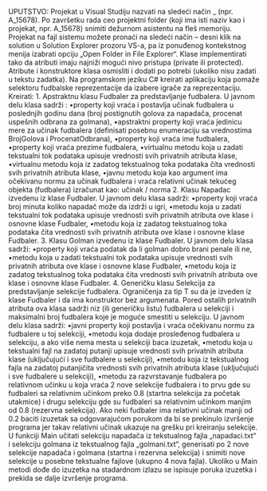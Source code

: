 
UPUTSTVO: Projekat u Visual Studiju nazvati na sledeći način <grupa>_<brojIndeksa> (npr. A_15678).  Po završetku rada ceo projektni folder (koji ima isti naziv kao i projekat, npr. A_15678) snimiti dežurnom asistentu na fleš memoriju. Projekat na fajl sistemu možete pronaći na sledeći način – desni klik na solution u Solution Explorer prozoru VS-a, pa iz ponuđenog kontekstnog menija izabrati opciju „Open Folder in File Explorer“. Klase implementirati tako da atributi imaju najniži mogući nivo pristupa (private ili protected). Atribute i konstruktore klasa osmisliti i dodati po potrebi (ukoliko nisu zadati u tekstu zadatka).  Na programskom jeziku C# kreirati aplikaciju koja pomaže selektoru fudbalske reprezentacije da izabere igrače za reprezentaciju. Kreirati: 1. Apstraktnu klasu Fudbaler za predstavljanje fudbalera. U javnom delu klasa sadrži : •property  koji  vraća  i  postavlja  učinak  fudbalera  u  poslednjih  godinu  dana  (broj  postignutih  golova  za napadača, procenat uspešnih odbrana za golmana),  •apstraktni   property   koji   vraća   jedinicu   mere   za   učinak   fudbalera   (definisati   posebnu   enumeraciju   sa vrednostima BrojGolova i ProcenatOdbrana),  •property koji vraća ime fudbalera,  •property koji vraća prezime fudbalera, •virtualnu metodu koja u zadati tekstualni tok podataka upisuje vrednosti svih privatnih atributa klase,  •virtualnu metodu koja iz zadatog tekstualnog toka podataka čita vrednosti svih privatnih atributa klase,  •javnu  metodu  koja  kao  argument  ima  očekivanu  normu  za  učinak  fudbalera  i  vraća  relativni  učinak  tekućeg objekta (fudbalera) izračunat kao:  učinak / norma 2. Klasu Napadac izvedenu iz klase Fudbaler. U javnom delu klasa sadrži: •property koji vraća broj minuta koliko napadač može da izdrži u igri,  •metodu koja u zadati tekstualni tok podataka upisuje vrednosti svih privatnih atributa ove klase i osnovne klase Fudbaler,  •metodu  koja  iz  zadatog  tekstualnog  toka  podataka čita  vrednosti  svih  privatnih  atributa  ove  klase  i  osnovne klase Fudbaler.  3. Klasu Golman izvedenu iz klase Fudbaler. U javnom delu klasa sadrži: •property koji vraća podatak da li golman dobro brani penale ili ne,  •metodu koja u zadati tekstualni tok podataka upisuje vrednosti svih privatnih atributa ove klase i osnovne klase Fudbaler,  •metodu koja iz zadatog tekstualnog toka podataka čita vrednosti svih privatnih atributa ove klase i osnovne klase Fudbaler. 4. Generičku klasu Selekcija<T> za predstavljanje selekcije fudbalera. Ograničenja za tip T su da je izveden iz klase Fudbaler i da ima konstruktor bez argumenata. Pored ostalih privatnih atributa ova klasa sadrži niz (ili generičku listu) fudbalera u selekciji i maksimalni broj fudbalera koje je moguće smestiti u selekciju. U javnom delu klasa sadrži: •javni property koji postavlja i vraća očekivanu normu za fudbalere u toj selekciji,  •metodu koja dodaje prosleđenog fudbalera u selekciju, a ako više nema mesta u selekciji baca izuzetak, •metodu koja u tekstualni fajl na zadatoj putanji upisuje vrednosti svih privatnih atributa klase (uključujući i sve fudbalere u selekciji), •metodu koja iz tekstualnog fajla na zadatoj putanjičita vrednosti svih privatnih atributa klase (uključujući i sve fudbalere u selekciji),  •metodu za razvrstavanje fudbalera po relativnom učinku u koja vraća 2 nove selekcije fudbalera i to prvu gde su fudbaleri sa relativnim učinkom preko 0.8 (startna selekcija za početak utakmice) i drugu selekciju gde su fudbaleri sa relativnim učinkom manjim od 0.8 (rezervna selekcija). Ako neki fudbaler ima relativni učinak manji od 0.2 baciti izuzetak sa odgovarajućom porukom da bi se prekinulo izvršenje programa jer takav relativni učinak ukazuje na grešku pri kreiranju selekcije.  U funkciji Main učitati selekciju napadača iz tekstualnog fajla „napadaci.txt“ i selekciju golmana iz tekstualnog fajla „golmani.txt“, generisati po 2 nove selekcije napadača i golmana (startna i rezervna selekcija) i snimiti nove selekcije u posebne tekstualne fajlove (ukupno 4 nova fajla). Ukoliko u Main metodi dođe do izuzetka na stadardnom izlazu se ispisuje poruka izuzetka i prekida se dalje izvršenje programa.
